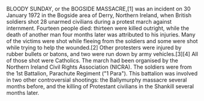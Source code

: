 BLOODY SUNDAY, or the BOGSIDE MASSACRE,[1] was an incident on 30 January 1972 in the Bogside area of Derry, Northern Ireland, when British soldiers shot 28 unarmed civilians during a protest march against internment. Fourteen people died: thirteen were killed outright, while the death of another man four months later was attributed to his injuries. Many of the victims were shot while fleeing from the soldiers and some were shot while trying to help the wounded.[2] Other protesters were injured by rubber bullets or batons, and two were run down by army vehicles.[3][4] All of those shot were Catholics. The march had been organised by the Northern Ireland Civil Rights Association (NICRA). The soldiers were from the 1st Battalion, Parachute Regiment ("1 Para"). This battalion was involved in two other controversial shootings: the Ballymurphy massacre several months before, and the killing of Protestant civilians in the Shankill several months later.

